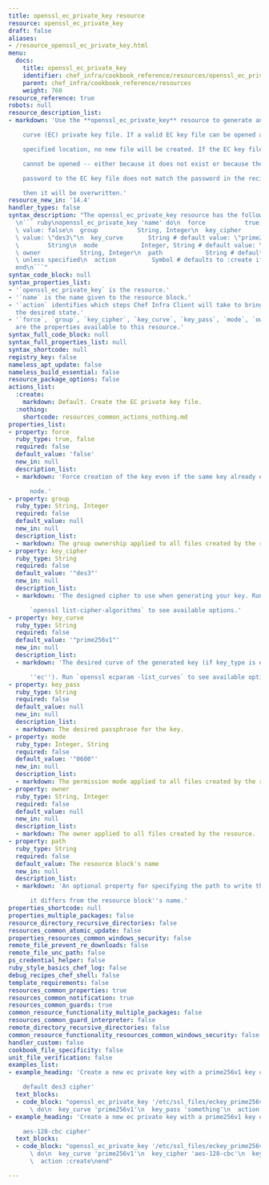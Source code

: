 ```yaml
---
title: openssl_ec_private_key resource
resource: openssl_ec_private_key
draft: false
aliases:
- /resource_openssl_ec_private_key.html
menu:
  docs:
    title: openssl_ec_private_key
    identifier: chef_infra/cookbook_reference/resources/openssl_ec_private_key openssl_ec_private_key
    parent: chef_infra/cookbook_reference/resources
    weight: 760
resource_reference: true
robots: null
resource_description_list:
- markdown: 'Use the **openssl_ec_private_key** resource to generate an elliptic

    curve (EC) private key file. If a valid EC key file can be opened at the

    specified location, no new file will be created. If the EC key file

    cannot be opened -- either because it does not exist or because the

    password to the EC key file does not match the password in the recipe --

    then it will be overwritten.'
resource_new_in: '14.4'
handler_types: false
syntax_description: "The openssl_ec_private_key resource has the following syntax:\n\
  \n``` ruby\nopenssl_ec_private_key 'name' do\n  force           true, false # default\
  \ value: false\n  group           String, Integer\n  key_cipher      String # default\
  \ value: \"des3\"\n  key_curve       String # default value: \"prime256v1\"\n  key_pass\
  \        String\n  mode            Integer, String # default value: \"0600\"\n \
  \ owner           String, Integer\n  path            String # default value: 'name'\
  \ unless specified\n  action          Symbol # defaults to :create if not specified\n\
  end\n```"
syntax_code_block: null
syntax_properties_list:
- '`openssl_ec_private_key` is the resource.'
- '`name` is the name given to the resource block.'
- '`action` identifies which steps Chef Infra Client will take to bring the node into
  the desired state.'
- '`force`, `group`, `key_cipher`, `key_curve`, `key_pass`, `mode`, `owner`, and `path`
  are the properties available to this resource.'
syntax_full_code_block: null
syntax_full_properties_list: null
syntax_shortcode: null
registry_key: false
nameless_apt_update: false
nameless_build_essential: false
resource_package_options: false
actions_list:
  :create:
    markdown: Default. Create the EC private key file.
  :nothing:
    shortcode: resources_common_actions_nothing.md
properties_list:
- property: force
  ruby_type: true, false
  required: false
  default_value: 'false'
  new_in: null
  description_list:
  - markdown: 'Force creation of the key even if the same key already exists on the

      node.'
- property: group
  ruby_type: String, Integer
  required: false
  default_value: null
  new_in: null
  description_list:
  - markdown: The group ownership applied to all files created by the resource.
- property: key_cipher
  ruby_type: String
  required: false
  default_value: '"des3"'
  new_in: null
  description_list:
  - markdown: 'The designed cipher to use when generating your key. Run

      `openssl list-cipher-algorithms` to see available options.'
- property: key_curve
  ruby_type: String
  required: false
  default_value: '"prime256v1"'
  new_in: null
  description_list:
  - markdown: 'The desired curve of the generated key (if key_type is equal to

      ''ec''). Run `openssl ecparam -list_curves` to see available options.'
- property: key_pass
  ruby_type: String
  required: false
  default_value: null
  new_in: null
  description_list:
  - markdown: The desired passphrase for the key.
- property: mode
  ruby_type: Integer, String
  required: false
  default_value: '"0600"'
  new_in: null
  description_list:
  - markdown: The permission mode applied to all files created by the resource.
- property: owner
  ruby_type: String, Integer
  required: false
  default_value: null
  new_in: null
  description_list:
  - markdown: The owner applied to all files created by the resource.
- property: path
  ruby_type: String
  required: false
  default_value: The resource block's name
  new_in: null
  description_list:
  - markdown: 'An optional property for specifying the path to write the file to if

      it differs from the resource block''s name.'
properties_shortcode: null
properties_multiple_packages: false
resource_directory_recursive_directories: false
resources_common_atomic_update: false
properties_resources_common_windows_security: false
remote_file_prevent_re_downloads: false
remote_file_unc_path: false
ps_credential_helper: false
ruby_style_basics_chef_log: false
debug_recipes_chef_shell: false
template_requirements: false
resources_common_properties: true
resources_common_notification: true
resources_common_guards: true
common_resource_functionality_multiple_packages: false
resources_common_guard_interpreter: false
remote_directory_recursive_directories: false
common_resource_functionality_resources_common_windows_security: false
handler_custom: false
cookbook_file_specificity: false
unit_file_verification: false
examples_list:
- example_heading: 'Create a new ec private key with a prime256v1 key curve and the

    default des3 cipher'
  text_blocks:
  - code_block: "openssl_ec_private_key '/etc/ssl_files/eckey_prime256v1_des3.pem'\
      \ do\n  key_curve 'prime256v1'\n  key_pass 'something'\n  action :create\nend"
- example_heading: 'Create a new ec private key with a prime256v1 key curve and a

    aes-128-cbc cipher'
  text_blocks:
  - code_block: "openssl_ec_private_key '/etc/ssl_files/eckey_prime256v1_des3.pem'\
      \ do\n  key_curve 'prime256v1'\n  key_cipher 'aes-128-cbc'\n  key_pass 'something'\n\
      \  action :create\nend"

---
```

